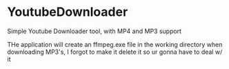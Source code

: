 # YoutubeDownloader
Simple Youtube Downloader tool, with MP4 and MP3 support

THe application will create an ffmpeg.exe file in the working directory when downloading MP3's, I forgot to make it delete it so ur gonna have to deal w/ it
